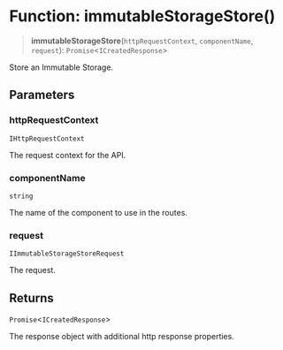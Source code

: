 # Function: immutableStorageStore()

> **immutableStorageStore**(`httpRequestContext`, `componentName`, `request`): `Promise`\<`ICreatedResponse`\>

Store an Immutable Storage.

## Parameters

### httpRequestContext

`IHttpRequestContext`

The request context for the API.

### componentName

`string`

The name of the component to use in the routes.

### request

`IImmutableStorageStoreRequest`

The request.

## Returns

`Promise`\<`ICreatedResponse`\>

The response object with additional http response properties.
